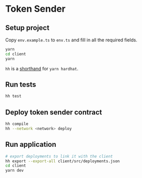 # Token Sender

## Setup project

Copy `env.example.ts` to `env.ts` and fill in all the required fields.

```sh
yarn
cd client
yarn
```

`hh` is a [shorthand](https://hardhat.org/guides/shorthand.html) for `yarn hardhat`.

## Run tests

```sh
hh test
```

## Deploy token sender contract

```sh
hh compile
hh --network <network> deploy
```

## Run application

```sh
# export deployments to link it with the client
hh export --export-all client/src/deployments.json
cd client
yarn dev
```
